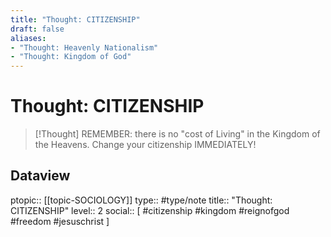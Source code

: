 ```yaml
---
title: "Thought: CITIZENSHIP"
draft: false
aliases:
- "Thought: Heavenly Nationalism"
- "Thought: Kingdom of God"
---
```

# Thought: CITIZENSHIP
> [!Thought]
> REMEMBER: there is no "cost of Living" in the Kingdom of the Heavens.
> Change your citizenship IMMEDIATELY!

## Dataview
ptopic:: [[topic-SOCIOLOGY]]
type:: #type/note
title:: "Thought: CITIZENSHIP"
level:: 2
social:: [ #citizenship #kingdom #reignofgod #freedom #jesuschrist ]